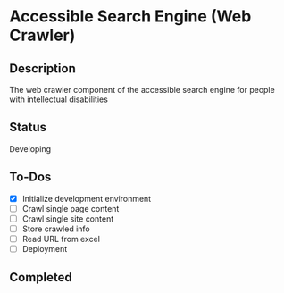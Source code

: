 # Accessible Search Engine (Web Crawler)

## Description
The web crawler component of the accessible search engine for people with intellectual disabilities

## Status
Developing

## To-Dos
- [x] Initialize development environment
- [ ] Crawl single page content
- [ ] Crawl single site content
- [ ] Store crawled info
- [ ] Read URL from excel
- [ ] Deployment

## Completed